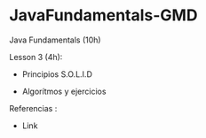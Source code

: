 # JavaFundamentals-GMD
Java Fundamentals (10h)

Lesson 3 (4h):

- Principios S.O.L.I.D

- Algorítmos y ejercicios

Referencias :

- Link


